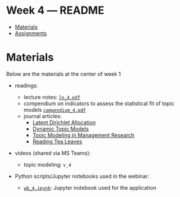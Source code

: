 Week 4 ― README
===============
<!-- vim-markdown-toc GFM -->

* [Materials](#materials)
* [Assignments](#assignments)

<!-- vim-markdown-toc -->

Materials
=========

Below are the materials at the center of week 1

+ readings: 
  - lecture notes: [`ln_4.pdf`](week4/ln_4.pdf)
  - compendium on indicators to assess the statistical fit of topic models 
    [`compendium_4.pdf`](week4/compendium_4.pdf)
  - journal articles:
      * [Latent Dirichlet Allocation][1]
      * [Dynamic Topic Models][2]
      * [Tooic Modeling in Management Research][3]
      * [Reading Tea Leaves][4]
+ videos (shared via MS Teams):
  - topic modeling: `v_4`
+ Python scripts/Jupyter notebooks used in the webinar:
  - [`wb_4.ipynb`](week4/wb_4.ipynb): Jupyter notebook used for the application 


  [1]: http://www.jmlr.org/papers/volume3/blei03a/blei03a.pdf
  [2]: https://dl.acm.org/doi/pdf/10.1145/1143844.1143859
  [3]: https://repub.eur.nl/pub/116043/annals.2017.0099.pdf
  [4]: http://papers.nips.cc/paper/3700-reading-tea-leaves-how-humans-interpret-topic-models.pdf
